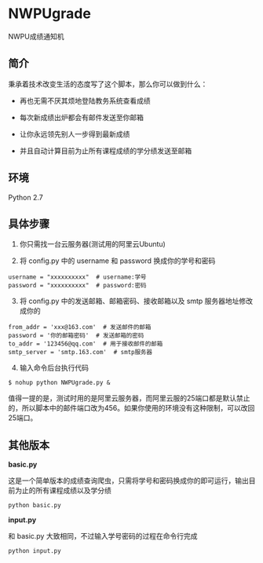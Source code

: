 # NWPUgrade
NWPU成绩通知机

## 简介
秉承着技术改变生活的态度写了这个脚本，那么你可以做到什么：

* 再也无需不厌其烦地登陆教务系统查看成绩

* 每次新成绩出炉都会有邮件发送至你邮箱

* 让你永远领先别人一步得到最新成绩

* 并且自动计算目前为止所有课程成绩的学分绩发送至邮箱

## 环境
Python 2.7

## 具体步骤

1. 你只需找一台云服务器(测试用的阿里云Ubuntu)

2. 将 config.py 中的 username 和 password 换成你的学号和密码
```
username = "xxxxxxxxxx"  # username:学号
password = "xxxxxxxxxx"  # password:密码
```
3. 将 config.py 中的发送邮箱、邮箱密码、接收邮箱以及 smtp 服务器地址修改成你的
```
from_addr = 'xxx@163.com'  # 发送邮件的邮箱
password = '你的邮箱密码'  # 发送邮箱的密码
to_addr = '123456@qq.com'  # 用于接收邮件的邮箱
smtp_server = 'smtp.163.com'  # smtp服务器
```
4. 输入命令后台执行代码

```
$ nohup python NWPUgrade.py &
```

值得一提的是，测试时用的是阿里云服务器，而阿里云服的25端口都是默认禁止的，所以脚本中的邮件端口改为456。如果你使用的环境没有这种限制，可以改回25端口。

## 其他版本

**basic.py**

这是一个简单版本的成绩查询爬虫，只需将学号和密码换成你的即可运行，输出目前为止的所有课程成绩以及学分绩
```
python basic.py
```

**input.py**

和 basic.py 大致相同，不过输入学号密码的过程在命令行完成
```
python input.py
```
